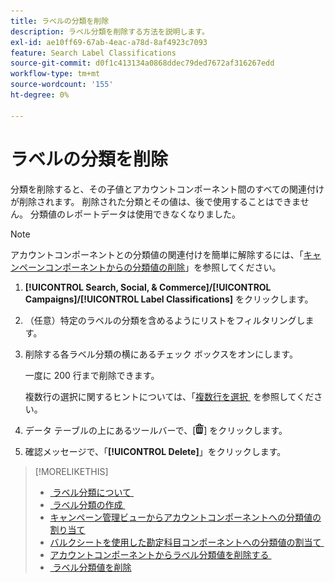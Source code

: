```yaml
---
title: ラベルの分類を削除
description: ラベル分類を削除する方法を説明します。
exl-id: ae10ff69-67ab-4eac-a78d-8af4923c7093
feature: Search Label Classifications
source-git-commit: d0f1c413134a0868ddec79ded7672af316267edd
workflow-type: tm+mt
source-wordcount: '155'
ht-degree: 0%

---
```


# ラベルの分類を削除

分類を削除すると、その子値とアカウントコンポーネント間のすべての関連付けが削除されます。 削除された分類とその値は、後で使用することはできません。 分類値のレポートデータは使用できなくなりました。

>[!NOTE]
>
>アカウントコンポーネントとの分類値の関連付けを簡単に解除するには、「[&#x200B; キャンペーンコンポーネントからの分類値の削除 &#x200B;](classification-values-remove.md)」を参照してください。

1. **[!UICONTROL Search, Social, & Commerce]/[!UICONTROL Campaigns]/[!UICONTROL Label Classifications]** をクリックします。

1. （任意）特定のラベルの分類を含めるようにリストをフィルタリングします。

1. 削除する各ラベル分類の横にあるチェック ボックスをオンにします。

   一度に 200 行まで削除できます。

   複数行の選択に関するヒントについては、「[&#x200B; 複数行を選択 &#x200B;](/help/search-social-commerce/common-tasks/navigation-editing-selection/multiple-rows-select.md) を参照してください。

1. データ テーブルの上にあるツールバーで、[![&#x200B; 削除 &#x200B;](/help/search-social-commerce/assets/delete.png " 削除 ")] をクリックします。

1. 確認メッセージで、「**[!UICONTROL Delete]**」をクリックします。

>[!MORELIKETHIS]
>
>* [&#x200B; ラベル分類について &#x200B;](classification-about.md)
>* [&#x200B; ラベル分類の作成 &#x200B;](classification-create.md)
>* [&#x200B; キャンペーン管理ビューからアカウントコンポーネントへの分類値の割り当て &#x200B;](classification-values-assign-campaign-management.md)
>* [&#x200B; バルクシートを使用した勘定科目コンポーネントへの分類値の割当て &#x200B;](classification-values-assign-bulksheets.md)
>* [&#x200B; アカウントコンポーネントからラベル分類値を削除する &#x200B;](classification-values-remove.md)
>* [&#x200B; ラベル分類値を削除 &#x200B;](classification-values-delete.md)
